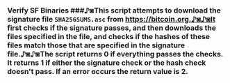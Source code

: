 ### Verify SF Binaries ###♪◙This script attempts to download the signature file `SHA256SUMS.asc` from https://bitcoin.org.♪◙♪◙It first checks if the signature passes, and then downloads the files specified in the file, and checks if the hashes of these files match those that are specified in the signature file.♪◙♪◙The script returns 0 if everything passes the checks. It returns 1 if either the signature check or the hash check doesn't pass. If an error occurs the return value is 2.